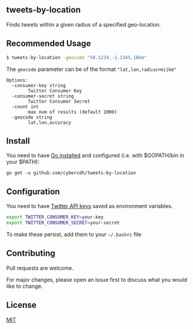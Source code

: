 ## tweets-by-location
Finds tweets within a given radius of a specified geo-location.

## Recommended Usage

```bash
$ tweets-by-location -geocode "50.1234,-1.2345,10km"
```

The `geocode` parameter can be of the format `"lat,lon,radius+mi|km"`

```text
Options:
  -consumer-key string
    	Twitter Consumer Key
  -consumer-secret string
    	Twitter Consumer Secret
  -count int
    	max num of results (default 1000)
  -geocode string
    	lat,lon,accuracy
```

## Install

You need to have [Go installed](https://golang.org/doc/install) and configured (i.e. with $GOPATH/bin in your $PATH):

`go get -u github.com/cybercdh/tweets-by-location`

## Configuration

You need to have [Twitter API keys](https://developer.twitter.com/en/portal/dashboard) saved as environment variables.  

```bash
export TWITTER_CONSUMER_KEY=your-key
export TWITTER_CONSUMER_SECRET=your-secret
```

To make these persist, add them to your `~/.bashrc` file

## Contributing
Pull requests are welcome. 

For major changes, please open an issue first to discuss what you would like to change.

## License
[MIT](https://choosealicense.com/licenses/mit/)